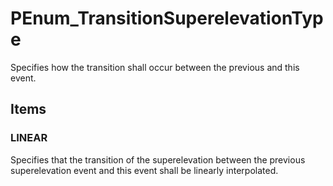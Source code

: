 # PEnum_TransitionSuperelevationType

Specifies how the transition shall occur between the previous and this event.
<!-- end of short definition -->

## Items

### LINEAR
Specifies that the transition of the superelevation between the previous superelevation event and this event shall be linearly interpolated.

